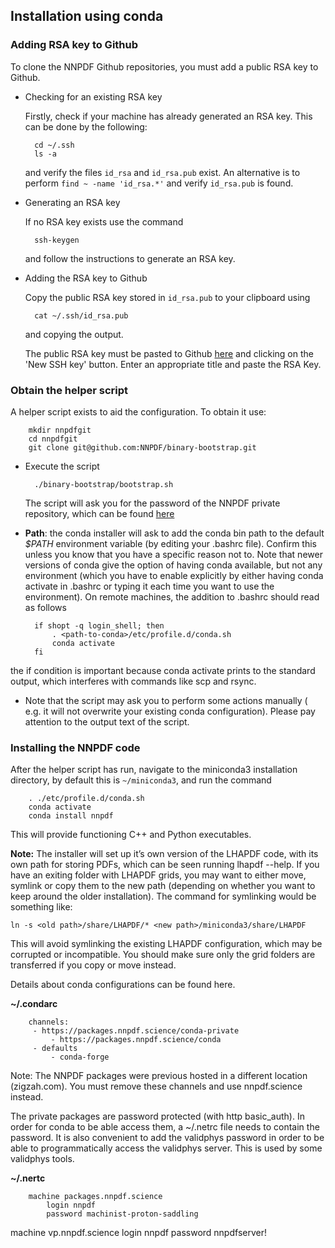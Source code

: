 ## Installation using conda

### Adding RSA key to Github

To clone the NNPDF Github repositories, you must add a public RSA key to Github.

* Checking for an existing RSA key

	Firstly, check if your machine has already generated an RSA key. This can be done by the following:

		cd ~/.ssh
		ls -a

	and verify the files `id_rsa` and `id_rsa.pub` exist. An alternative is to perform `find ~ -name 'id_rsa.*'` and verify `id_rsa.pub` is found.

* Generating an RSA key

	If no RSA key exists use the command 

		ssh-keygen

	and follow the instructions to generate an RSA key.

* Adding the RSA key to Github

	Copy the public RSA key stored in `id_rsa.pub` to your clipboard using

		cat ~/.ssh/id_rsa.pub

	and copying the output.

	The public RSA key must be pasted to Github [here](https://github.com/settings/keys) and clicking on the 'New SSH key' button. Enter an appropriate title and paste the RSA Key. 

### Obtain the helper script

A helper script exists to aid the configuration. To obtain it use:

		mkdir nnpdfgit
		cd nnpdfgit
		git clone git@github.com:NNPDF/binary-bootstrap.git

* Execute the script
	
		./binary-bootstrap/bootstrap.sh

	The script will ask you for the password of the NNPDF private repository, which can be found [here](https://www.wiki.ed.ac.uk/pages/viewpage.action?pageId=292165461)

* **Path**: the conda installer will ask to add the conda bin path to the default *$PATH* environment variable (by editing your  .bashrc file). Confirm this unless you know that you have a specific reason not to. Note that newer versions of conda give the option of having conda available, but not any environment (which you have to enable explicitly by either having  conda activate in .bashrc or typing it each time you want to use the environment). On remote machines, the addition to .bashrc should read as follows

		if shopt -q login_shell; then
			. <path-to-conda>/etc/profile.d/conda.sh
			conda activate
		fi

the if condition is important because conda activate prints to the standard output, which interferes with commands like scp and rsync.

* Note that the script may ask you to perform some actions manually ( e.g. it will not overwrite your existing conda configuration). Please pay attention to the output text of the script.

### Installing the NNPDF code

After the helper script has run, navigate to the miniconda3 installation directory, by default this is `~/miniconda3`, and run the command

		. ./etc/profile.d/conda.sh
		conda activate
		conda install nnpdf

This will provide functioning C++ and Python executables.

**Note:** The installer will set up it’s own version of the LHAPDF code, with its own path for storing PDFs, which can be seen running lhapdf --help. If you have an exiting folder with LHAPDF grids, you may want to either move, symlink or copy them to the new path (depending on whether you want to keep around the older installation). The command for symlinking would be something like:

	ln -s <old path>/share/LHAPDF/* <new path>/miniconda3/share/LHAPDF

This will avoid symlinking the existing LHAPDF configuration, which may be corrupted or incompatible. You should make sure only the grid folders are transferred if you copy or move instead.

Details about conda configurations can be found here.

**~/.condarc**

		channels:
		 - https://packages.nnpdf.science/conda-private
	         - https://packages.nnpdf.science/conda
		 - defaults
	         - conda-forge

Note: The NNPDF packages were previous hosted in a different location (zigzah.com). You must remove these channels and use nnpdf.science instead.

The private packages  are password protected (with http basic_auth). In order for conda to be able access them, a ~/.netrc file needs to contain the password. It is also convenient to add the validphys password in order to be able to programmatically access the validphys server. This is used by some validphys tools.

**~/.nertc**

		machine packages.nnpdf.science
    		login nnpdf
    		password machinist-proton-saddling
 
 
machine vp.nnpdf.science
    login nnpdf
    password nnpdfserver!